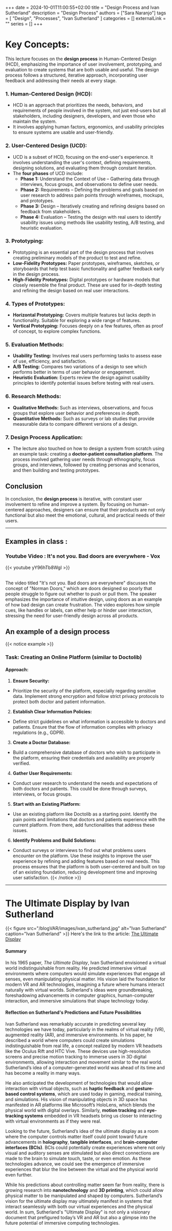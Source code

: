 +++ 
date = 2024-10-01T11:00:55+02:00
title = "Design Process and Ivan Sutherland"
description = "Design Process"
authors = ["Sara Naranjo"]
tags = [
    "Design",
    "Processes", 
    "Ivan Sutherland"
    ]
categories = []
externalLink = ""
series = []
+++
# Key Concepts: 
This lecture focuses on the **design process** in Human-Centered Design (HCD), emphasizing the importance of user involvement, prototyping, and evaluation to create systems that are both usable and useful. The design process follows a structured, iterative approach, incorporating user feedback and addressing their needs at every stage.

### 1. Human-Centered Design (HCD):
- HCD is an approach that prioritizes the needs, behaviors, and requirements of people involved in the system, not just end-users but all stakeholders, including designers, developers, and even those who maintain the system.
- It involves applying human factors, ergonomics, and usability principles to ensure systems are usable and user-friendly.
### 2. User-Centered Design (UCD):
- UCD is a subset of HCD, focusing on the end-user's experience. It involves understanding the user's context, defining requirements, designing solutions, and evaluating them through constant iteration.
- The **four phases** of UCD include:
    - **Phase 1:** Understand the Context of Use – Gathering data through interviews, focus groups, and observations to define user needs.
    - **Phase 2:** Requirements – Defining the problems and goals based on user research to address pain points through wireframes, mockups, and prototypes.
    - **Phase 3:** Design – Iteratively creating and refining designs based on feedback from stakeholders.
    - **Phase 4:** Evaluation – Testing the design with real users to identify usability issues using methods like usability testing, A/B testing, and heuristic evaluation.
### 3. Prototyping:
- Prototyping is an essential part of the design process that involves creating preliminary models of the product to test and refine.
- **Low-Fidelity Prototypes:** Paper prototypes, wireframes, sketches, or storyboards that help test basic functionality and gather feedback early in the design process.
- **High-Fidelity Prototypes:** Digital prototypes or hardware models that closely resemble the final product. These are used for in-depth testing and refining the design based on real user interactions.
### 4. Types of Prototypes:
- **Horizontal Prototyping:** Covers multiple features but lacks depth in functionality. Suitable for exploring a wide range of features.
- **Vertical Prototyping:** Focuses deeply on a few features, often as proof of concept, to explore complex functions.
### 5. Evaluation Methods:
- **Usability Testing:** Involves real users performing tasks to assess ease of use, efficiency, and satisfaction.
- **A/B Testing:** Compares two variations of a design to see which performs better in terms of user behavior or engagement.
- **Heuristic Evaluation:** Experts review the design against usability principles to identify potential issues before testing with real users.
### 6. Research Methods:
- **Qualitative Methods:** Such as interviews, observations, and focus groups that explore user behavior and preferences in depth.
- **Quantitative Methods:** Such as surveys or lab studies that provide measurable data to compare different versions of a design.
### 7. Design Process Application:
- The lecture also touched on how to design a system from scratch using an example task: creating a **doctor-patient consultation platform**. The process involved gathering user needs through ethnography, focus groups, and interviews, followed by creating personas and scenarios, and then building and testing prototypes.
## Conclusion
In conclusion, the **design process** is iterative, with constant user involvement to refine and improve a system. By focusing on human-centered approaches, designers can ensure that their products are not only functional but also meet the emotional, cultural, and practical needs of their users.

___
## Examples in class : 
### Youtube Video : It's not you. Bad doors are everywhere - Vox
{{< youtube yY96hTb8WgI >}}

<br> 
The video titled "It's not you. Bad doors are everywhere" discusses the concept of "Norman Doors," which are doors designed so poorly that people struggle to figure out whether to push or pull them. The speaker emphasizes the importance of intuitive design, using doors as an example of how bad design can create frustration. The video explores how simple cues, like handles or labels, can either help or hinder user interaction, stressing the need for user-friendly design across all products.

## An example of a design process 
{{< notice example >}}
### Task: Creating an Online Platform (similar to Doctolib)
#### Approach:
1. **Ensure Security:**
- Prioritize the security of the platform, especially regarding sensitive data. Implement strong encryption and follow strict privacy protocols to protect both doctor and patient information.
2. **Establish Clear Information Policies:**
- Define strict guidelines on what information is accessible to doctors and patients. Ensure that the flow of information complies with privacy regulations (e.g., GDPR).
3. **Create a Doctor Database:**
- Build a comprehensive database of doctors who wish to participate in the platform, ensuring their credentials and availability are properly verified.
4. **Gather User Requirements:**
- Conduct user research to understand the needs and expectations of both doctors and patients. This could be done through surveys, interviews, or focus groups.
5. **Start with an Existing Platform:**
- Use an existing platform like Doctolib as a starting point. Identify the pain points and limitations that doctors and patients experience with the current platform. From there, add functionalities that address these issues.
6. **Identify Problems and Build Solutions:**
- Conduct surveys or interviews to find out what problems users encounter on the platform. Use these insights to improve the user experience by refining and adding features based on real needs.
This process ensures that the platform is both user-centered and built on top of an existing foundation, reducing development time and improving user satisfaction.
{{< /notice >}}
___
# The Ultimate Display by Ivan Sutherland
{{< figure src="/blogVAR/images/ivan_sutherland.jpg" alt="Ivan Sutherland" caption="Ivan Sutherland" >}}
Here's the link to the article: [The Ultimate Display](https://worrydream.com/refs/Sutherland_1965_-_The_Ultimate_Display.pdf)
#### Summary 
In his 1965 paper, _The Ultimate Display_, Ivan Sutherland envisioned a virtual world indistinguishable from reality. He predicted immersive virtual environments where computers would simulate experiences that engage all senses, even manipulating physical matter. His vision laid the foundation for modern VR and AR technologies, imagining a future where humans interact naturally with virtual worlds. Sutherland's ideas were groundbreaking, foreshadowing advancements in computer graphics, human-computer interaction, and immersive simulations that shape technology today.

#### Reflection on Sutherland's Predictions and Future Possibilities
Ivan Sutherland was remarkably accurate in predicting several key technologies we have today, particularly in the realms of virtual reality (VR), augmented reality (AR), and immersive environments. In his paper, he described a world where computers could create simulations indistinguishable from real life, a concept realized by modern VR headsets like the Oculus Rift and HTC Vive. These devices use high-resolution screens and precise motion tracking to immerse users in 3D digital environments, allowing interaction and movement similar to the real world. Sutherland’s idea of a computer-generated world was ahead of its time and has become a reality in many ways.

He also anticipated the development of technologies that would allow interaction with virtual objects, such as **haptic feedback** and **gesture-based control systems**, which are used today in gaming, medical training, and simulations. His vision of manipulating objects in 3D space has manifested in AR platforms like Microsoft’s HoloLens, which blends the physical world with digital overlays. Similarly, **motion tracking** and **eye-tracking systems** embedded in VR headsets bring us closer to interacting with virtual environments as if they were real.

Looking to the future, Sutherland’s idea of the ultimate display as a room where the computer controls matter itself could point toward future advancements in **holography**, **tangible interfaces**, and **brain-computer interfaces (BCIs)**. BCIs could potentially create experiences where not only visual and auditory senses are stimulated but also direct connections are made to the brain to simulate touch, taste, or even emotion. As these technologies advance, we could see the emergence of immersive experiences that blur the line between the virtual and the physical world even further.

While his predictions about controlling matter seem far from reality, there is growing research into **nanotechnology** and **3D printing**, which could allow physical matter to be manipulated and shaped by computers. Sutherland’s vision for the ultimate display may ultimately manifest in systems that interact seamlessly with both our virtual experiences and the physical world. In sum, Sutherland's "Ultimate Display" is not only a visionary document that prefigured today’s VR and AR but also a glimpse into the future potential of immersive computing technologies.